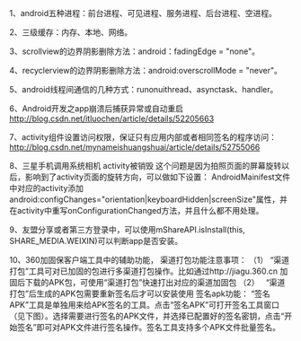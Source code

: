 1、android五种进程：前台进程、可见进程、服务进程、后台进程、空进程。

2、三级缓存：内存、本地、网络。

3、scrollview的边界阴影删除方法：android：fadingEdge = "none"。

4、recyclerview的边界阴影删除方法：android:overscrollMode = "never"。

5、android线程间通信的几种方式：runonuithread、asynctask、handler。

6、Android开发之app崩溃后捕获异常或自动重启
http://blog.csdn.net/itluochen/article/details/52205663

7、activity组件设置访问权限，保证只有应用内部或者相同签名的程序访问：
http://blog.csdn.net/mynameishuangshuai/article/details/52755066

8、三星手机调用系统相机 activity被销毁
这个问题是因为拍照页面的屏幕旋转以后，影响到了activity页面的旋转方向，可以做如下设置：
AndroidMainifest文件中对应的activity添加android:configChanges="orientation|keyboardHidden|screenSize"属性，并在activity中重写onConfigurationChanged方法，并且什么都不用处理。

9、友盟分享或者第三方登录中，可以使用mShareAPI.isInstall(this, SHARE_MEDIA.WEIXIN)可以判断app是否安装。

10、360加固保客户端工具中的辅助功能，
渠道打包功能注意事项：
（1）    “渠道打包”工具可对已加固的包进行多渠道打包操作。比如通过http://jiagu.360.cn 加固后下载的APK包，可使用“渠道打包”快速打出对应的渠道加固包
（2）    “渠道打包”后生成的APK包需要重新签名后才可以安装使用
签名apk功能：
“签名APK”工具是单独用来给APK签名的工具。点击“签名APK”可打开签名工具窗口（见下图）。选择需要进行签名的APK文件，并选择已配置好的签名密钥，点击“开始签名”即可对APK文件进行签名操作。签名工具支持多个APK文件批量签名。

